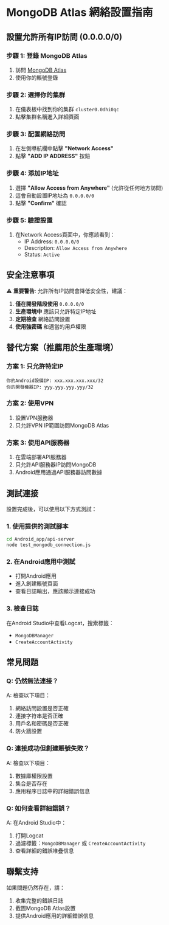 # MongoDB Atlas 網絡設置指南

## 設置允許所有IP訪問 (0.0.0.0/0)

### 步驟 1: 登錄 MongoDB Atlas
1. 訪問 [MongoDB Atlas](https://cloud.mongodb.com)
2. 使用你的賬號登錄

### 步驟 2: 選擇你的集群
1. 在儀表板中找到你的集群 `cluster0.0dhi0qc`
2. 點擊集群名稱進入詳細頁面

### 步驟 3: 配置網絡訪問
1. 在左側導航欄中點擊 **"Network Access"**
2. 點擊 **"ADD IP ADDRESS"** 按鈕

### 步驟 4: 添加IP地址
1. 選擇 **"Allow Access from Anywhere"** (允許從任何地方訪問)
2. 這會自動設置IP地址為 `0.0.0.0/0`
3. 點擊 **"Confirm"** 確認

### 步驟 5: 驗證設置
1. 在Network Access頁面中，你應該看到：
   - IP Address: `0.0.0.0/0`
   - Description: `Allow Access from Anywhere`
   - Status: `Active`

## 安全注意事項

⚠️ **重要警告**: 允許所有IP訪問會降低安全性，建議：

1. **僅在開發階段使用** `0.0.0.0/0`
2. **生產環境中** 應該只允許特定IP地址
3. **定期檢查** 網絡訪問設置
4. **使用強密碼** 和適當的用戶權限

## 替代方案（推薦用於生產環境）

### 方案 1: 只允許特定IP
```
你的Android設備IP: xxx.xxx.xxx.xxx/32
你的開發機器IP: yyy.yyy.yyy.yyy/32
```

### 方案 2: 使用VPN
1. 設置VPN服務器
2. 只允許VPN IP範圍訪問MongoDB Atlas

### 方案 3: 使用API服務器
1. 在雲端部署API服務器
2. 只允許API服務器IP訪問MongoDB
3. Android應用通過API服務器訪問數據

## 測試連接

設置完成後，可以使用以下方式測試：

### 1. 使用提供的測試腳本
```bash
cd Android_app/api-server
node test_mongodb_connection.js
```

### 2. 在Android應用中測試
- 打開Android應用
- 進入創建賬號頁面
- 查看日誌輸出，應該顯示連接成功

### 3. 檢查日誌
在Android Studio中查看Logcat，搜索標籤：
- `MongoDBManager`
- `CreateAccountActivity`

## 常見問題

### Q: 仍然無法連接？
A: 檢查以下項目：
1. 網絡訪問設置是否正確
2. 連接字符串是否正確
3. 用戶名和密碼是否正確
4. 防火牆設置

### Q: 連接成功但創建賬號失敗？
A: 檢查以下項目：
1. 數據庫權限設置
2. 集合是否存在
3. 應用程序日誌中的詳細錯誤信息

### Q: 如何查看詳細錯誤？
A: 在Android Studio中：
1. 打開Logcat
2. 過濾標籤：`MongoDBManager` 或 `CreateAccountActivity`
3. 查看詳細的錯誤堆疊信息

## 聯繫支持

如果問題仍然存在，請：
1. 收集完整的錯誤日誌
2. 截圖MongoDB Atlas設置
3. 提供Android應用的詳細錯誤信息 